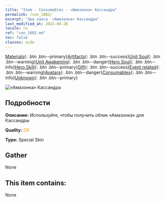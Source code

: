 ```yaml
---
title: "Item - Consumables - «Амазонка» Кассандра"
permalink: /con_1082/
excerpt: "Эра хаоса  «Амазонка» Кассандра"
last_modified_at: 2021-04-28
locale: ru
ref: "con_1082.md"
toc: false
classes: wide
---
```

 [Materials](/ItemsRU/){: .btn .btn--primary}[Artifacts](/ItemsRU/Artifacts/){: .btn .btn--success}[Unit Soul](/ItemsRU/UnitSoul/){: .btn .btn--warning}[Unit Awakening](/ItemsRU/UnitAwakening/){: .btn .btn--danger}[Hero Soul](/ItemsRU/HeroSoul/){: .btn .btn--info}[Hero Skill](/ItemsRU/HeroSkill/){: .btn .btn--primary}[Gift](/ItemsRU/Gift/){: .btn .btn--success}[Event related](/ItemsRU/Events/){: .btn .btn--warning}[Avatars](/ItemsRU/Avatars/){: .btn .btn--danger}[Consumables](/ItemsRU/Consumables/){: .btn .btn--info}[Unknown](/ItemsRU/Unknown/){: .btn .btn--primary}

 ![«Амазонка» Кассандра](/images/h/h_kashandela1.jpg)

## Подробности
 **Описание:** Используйте, чтобы получить облик «Амазонка» для Кассандры

 **Quality:** <span style="color: #FF8C00">OK</span>

 **Type:** Special Skin

## Gather

  None

## This item contains:

  None

